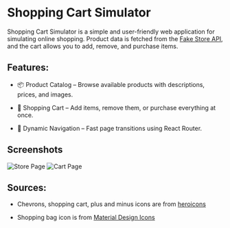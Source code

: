 # Shopping Cart Simulator

Shopping Cart Simulator is a simple and user-friendly web application for simulating online shopping. Product data is fetched from the [Fake Store API](https://fakeapi.platzi.com/en/about/introduction), and the cart allows you to add, remove, and purchase items.

## Features:

-   📦 Product Catalog – Browse available products with descriptions, prices, and images.

-   🛒 Shopping Cart – Add items, remove them, or purchase everything at once.

-   🔄 Dynamic Navigation – Fast page transitions using React Router.

## Screenshots

![Store Page](https://i.imgur.com/w8MnN4Q.png?raw=true)
![Cart Page](https://i.imgur.com/e0tazPq.png?raw=true)

## Sources:

-   Chevrons, shopping cart, plus and minus icons are from [heroicons](https://heroicons.com/outline)

-   Shopping bag icon is from [Material Design Icons](https://pictogrammers.com/library/mdi/icon/shopping/)
